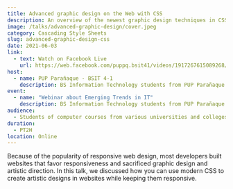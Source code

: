 ```yaml
---
title: Advanced graphic design on the Web with CSS
description: An overview of the newest graphic design techniques in CSS
image: /talks/advanced-graphic-design/cover.jpeg
category: Cascading Style Sheets
slug: advanced-graphic-design-css
date: 2021-06-03
link:
  - text: Watch on Facebook Live
    url: https://web.facebook.com/puppq.bsit41/videos/1917267615089268/
host:
  - name: PUP Parañaque - BSIT 4-1
    description: BS Information Technology students from PUP Parañaque
event: 
  - name: "Webinar about Emerging Trends in IT"
    description: BS Information Technology students from PUP Parañaque
audience:
  - Students of computer courses from various universities and colleges
duration:
  - PT2H
location: Online
---
```


Because of the popularity of responsive web design, most developers built websites that favor responsiveness and sacrificed graphic design and artistic direction. In this talk, we discussed how you can use modern CSS to create artistic designs in websites while keeping them responsive.